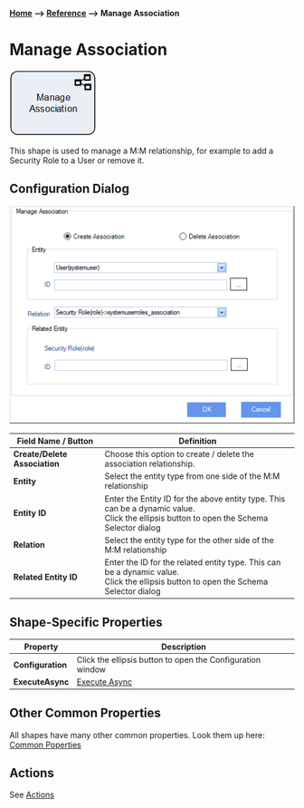 __[Home](/) --> [Reference](/ref) --> Manage Association__

# Manage Association

![Manage Association](media/ManageAssociation.png)

This shape is used to manage a M:M relationship, for example to add a Security Role to a
User or remove it.

## Configuration Dialog

![Manage Association](media/ManageAssociation1.png)

| Field Name / Button       | Definition                                                                                                                               |
|---------------------------|------------------------------------------------------------------------------------------------------------------------------------------|
| **Create/Delete Association** | Choose this option to create / delete the association relationship.                                                                      |
| **Entity**                    | Select the entity type from one side of the M:M relationship                                                                             |
| **Entity ID**                 | Enter the Entity ID for the above entity type. This can be a dynamic value.<br>Click the ellipsis button to open the Schema Selector dialog |
| **Relation**                  | Select the entity type for the other side of the M:M relationship                                                                        |
| **Related Entity ID**         | Enter the ID for the related entity type. This can be a dynamic value.<br>Click the ellipsis button to open the Schema Selector dialog |


## Shape-Specific Properties

| Property | Description |
| -------- | ----------- |
| **Configuration** | Click the ellipsis button to open the Configuration window |
| __ExecuteAsync__ | [Execute Async](common/ExecuteAsync.md) |


## Other Common Properties
All shapes have many other common properties. Look them up here: [Common Poperties](common/README.md)

## Actions
See [Actions](common/Actions.md)

